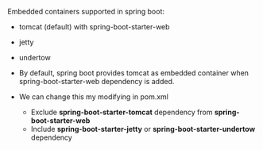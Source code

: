 Embedded containers supported in spring boot:

* tomcat (default) with spring-boot-starter-web
* jetty
* undertow


* By default, spring boot provides tomcat as embedded container when spring-boot-starter-web dependency is added.
* We can change this my modifying in pom.xml
  * Exclude **spring-boot-starter-tomcat** dependency from **spring-boot-starter-web**
  * Include **spring-boot-starter-jetty** or **spring-boot-starter-undertow** dependency